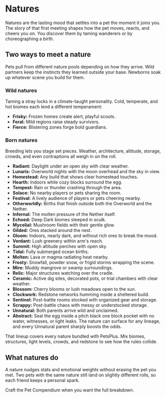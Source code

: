 # Natures

Natures are the lasting mood that settles into a pet the moment it joins you. The story of that first meeting shapes how the pet moves, reacts, and cheers you on. You discover them by taming wanderers or by choreographing a birth.

## Two ways to meet a nature

Pets pull from different nature pools depending on how they arrive. Wild partners keep the instincts they learned outside your base. Newborns soak up whatever scene you build for them.

### Wild natures

Taming a stray locks in a climate-taught personality. Cold, temperate, and hot biomes each lend a different temperament:

* **Frisky:** Frozen homes create alert, playful scouts.
* **Feral:** Mild regions raise steady survivors.
* **Fierce:** Blistering zones forge bold guardians.

### Born natures

Breeding lets you stage set pieces. Weather, architecture, altitude, storage, crowds, and even contraptions all weigh in on the roll.

* **Radiant:** Daylight under an open sky with clear weather.
* **Lunaris:** Overworld nights with the moon overhead and the sky in view.
* **Homestead:** Any build that shows clear homestead touches.
* **Hearth:** Indoors while cozy blocks surround the egg.
* **Tempest:** Rain or thunder crashing through the area.
* **Solace:** No nearby players or pets sharing the room.
* **Festival:** A lively audience of players or pets cheering nearby.
* **Otherworldly:** Births that finish outside both the Overworld and the Nether.
* **Infernal:** The molten pressure of the Nether itself.
* **Echoed:** Deep Dark biomes steeped in sculk.
* **Mycelial:** Mushroom fields with their gentle glow.
* **Gilded:** Ores stacked around the nest.
* **Gloom:** Indoors, nearly dark, and without rich ores to break the mood.
* **Verdant:** Lush greenery within arm's reach.
* **Summit:** High altitude perches with open sky.
* **Tidal:** Fully submerged ocean births.
* **Molten:** Lava or magma radiating heat nearby.
* **Frosty:** Snowfall, powder snow, or frigid storms wrapping the scene.
* **Mire:** Muddy mangrove or swamp surroundings.
* **Relic:** Major structures watching over the cradle.
* **Ceramic:** Active dig sites, decorated pots, or trial chambers with clear weather.
* **Blossom:** Cherry blooms or lush meadows open to the sun.
* **Clockwork:** Redstone networks humming inside a sheltered build.
* **Sentinel:** Post-battle rooms stocked with organized gear and storage.
* **Scrappy:** Post-battle chaos with messy or understocked storage.
* **Unnatural:** Both parents arrive wild and unclaimed.
* **Abstract:** Seal the egg inside a pitch black one block pocket with no water, witnesses, or light leaks. The nature can surface for any lineage, and every Unnatural parent sharply boosts the odds.

That lineup covers every nature bundled with PetsPlus. Mix biomes, structures, light levels, crowds, and redstone to see how the rules collide.

## What natures do

A nature nudges stats and emotional weights without erasing the pet you met. Two pets with the same nature still land on slightly different rolls, so each friend keeps a personal spark.

Craft the Pet Compendium when you want the full breakdown.

